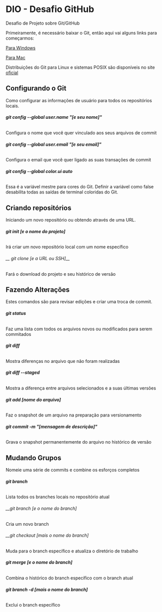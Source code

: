 # DIO - Desafio GitHub
Desafio de Projeto sobre Git/GitHub

Primeiramente, é necessário baixar o Git, então aqui vai alguns links para começarmos:

[Para Windows](https://windows.github.com)

[Para Mac](https://mac.github.com)

Distribuições do Git para Linux e sistemas POSIX são disponíveis no 
site [oficial](http://git-scm.com)



## Configurando o Git
Como configurar as informações de usuário para todos os repositórios locais.


###### __git config --global user.name "[*e seu nome*]"__
Configura o nome que você quer vinculado aos seus arquivos de 
commit

###### __git config --global user.email "[*e seu email*]"__
Configura o email que você quer ligado as suas transações de commit

######  __git config --global color.ui auto__
Essa é a variável mestre para cores do Git. Definir a variável como false desabilita todas as saídas de terminal coloridas do Git.


## Criando repositórios
Iniciando um novo repositório ou obtendo através de uma URL.


###### __git init [*e o nome do projeto*]__
Irá criar um novo repositório local com um nome específico

###### __ git clone [*e a URL ou SSH*]__
Fará o download do projeto e seu histórico de versão

## Fazendo Alterações
Estes comandos são para revisar edições e criar uma troca de commit.


###### __git status__
Faz uma lista com todos os arquivos novos ou modificados para serem commitados

###### __git diff__
Mostra diferenças no arquivo que não foram realizadas

###### __git diff --staged__
Mostra a diferença entre arquivos selecionados e a suas últimas 
versões

###### __git add [*nome do arquivo*]__
Faz o snapshot de um arquivo na preparação para versionamento

###### __git commit -m "[*mensagem de descrição*]"__
Grava o snapshot permanentemente do arquivo no histórico de versão

## Mudando Grupos
Nomeie uma série de commits e combine os esforços completos


###### __git branch__
Lista todos os branches locais no repositório atual

###### __git branch [*e o nome do branch*]
Cria um novo branch

###### __git checkout [*mais o nome do branch*]
Muda para o branch específico e atualiza o diretório de trabalho

###### __git merge [*e o nome do branch*]__
Combina o histórico do branch específico com o branch atual

###### __git branch -d [*mais o nome do branch*]__
Exclui o branch específico

